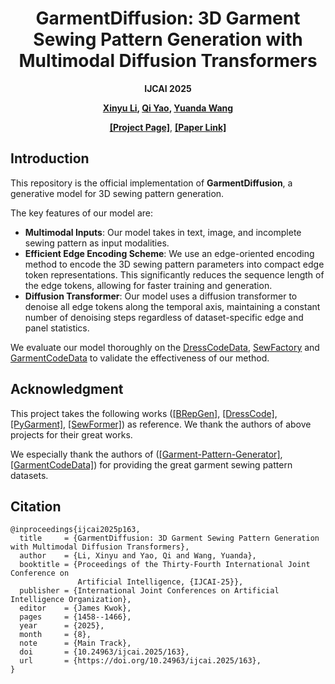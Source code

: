 <div align="center">

# GarmentDiffusion: 3D Garment Sewing Pattern Generation with Multimodal Diffusion Transformers

**IJCAI 2025**

**[Xinyu Li](https://scholar.google.com/citations?hl=zh-CN&user=haWm-DoAAAAJ),
[Qi Yao](xxx),
[Yuanda Wang](xxx)**

**[[Project Page]](https://shenfu-research.github.io/Garment-Diffusion/)**, **[[Paper Link]](https://arxiv.org/abs/2504.21476)**

</div>

## Introduction
This repository is the official implementation of **GarmentDiffusion**, a generative model for 3D sewing pattern generation.

The key features of our model are:
- **Multimodal Inputs**: Our model takes in text, image, and incomplete sewing pattern as input modalities.
- **Efficient Edge Encoding Scheme**: We use an edge-oriented encoding method to encode the 3D sewing pattern parameters into compact edge token representations. This significantly reduces the sequence length of the edge tokens, allowing for faster training and generation.
- **Diffusion Transformer**: Our model uses a diffusion transformer to denoise all edge tokens along the temporal axis, maintaining a constant number of denoising steps regardless of dataset-specific edge and panel statistics.

We evaluate our model thoroughly on the [DressCodeData](https://github.com/IHe-KaiI/DressCode), [SewFactory](https://github.com/sail-sg/sewformer) and [GarmentCodeData](https://github.com/maria-korosteleva/GarmentCode) to validate the effectiveness of our method.

## Acknowledgment
This project takes the following works ([[BRepGen]](https://github.com/samxuxiang/BrepGen), [[DressCode]](https://github.com/IHe-KaiI/DressCode), [[PyGarment]](https://github.com/maria-korosteleva/GarmentCode), [[SewFormer]](https://github.com/sail-sg/sewformer)) as reference. We thank the authors of above projects for their great works.

We especially thank the authors of ([[Garment-Pattern-Generator]](https://github.com/maria-korosteleva/Garment-Pattern-Generator), [[GarmentCodeData]](https://github.com/maria-korosteleva/GarmentCode)) for providing the great garment sewing pattern datasets.

## Citation
```
@inproceedings{ijcai2025p163,
  title     = {GarmentDiffusion: 3D Garment Sewing Pattern Generation with Multimodal Diffusion Transformers},
  author    = {Li, Xinyu and Yao, Qi and Wang, Yuanda},
  booktitle = {Proceedings of the Thirty-Fourth International Joint Conference on
               Artificial Intelligence, {IJCAI-25}},
  publisher = {International Joint Conferences on Artificial Intelligence Organization},
  editor    = {James Kwok},
  pages     = {1458--1466},
  year      = {2025},
  month     = {8},
  note      = {Main Track},
  doi       = {10.24963/ijcai.2025/163},
  url       = {https://doi.org/10.24963/ijcai.2025/163},
}
```
